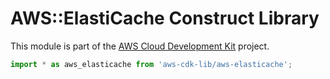 # AWS::ElastiCache Construct Library


This module is part of the [AWS Cloud Development Kit](https://github.com/aws/aws-cdk) project.

```ts nofixture
import * as aws_elasticache from 'aws-cdk-lib/aws-elasticache';
```
